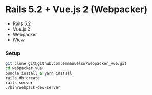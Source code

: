 # Rails 5.2 + Vue.js 2 (Webpacker)

* Rails 5.2
* Vue.js 2
* Webpacker
* iView


### Setup

```zsh
git clone git@github.com:emmanuelsw/webpacker_vue.git
cd webpacker_vue
bundle install & yarn install
rails db:create
rails server
./bin/webpack-dev-server
```
